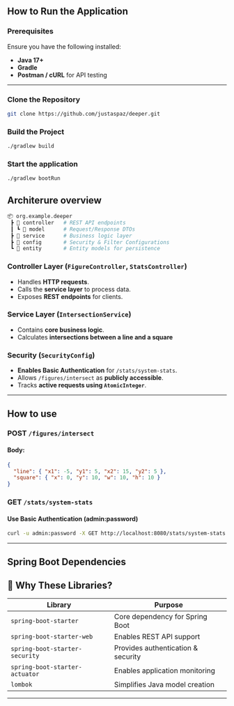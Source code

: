 ## **How to Run the Application**
### **Prerequisites**
Ensure you have the following installed:
- **Java 17+**
- **Gradle**
- **Postman / cURL** for API testing

---

### **Clone the Repository**
```bash
git clone https://github.com/justaspaz/deeper.git
```

### **Build the Project**
```bash
./gradlew build
```
### **Start the application**
```bash
./gradlew bootRun
```

## **Architerure overview**

```bash
📦 org.example.deeper
 ┣ 📂 controller   # REST API endpoints
 ┃ ┗ 📂 model      # Request/Response DTOs
 ┣ 📂 service      # Business logic layer
 ┣ 📂 config       # Security & Filter Configurations
 ┗ 📂 entity       # Entity models for persistence
```
### **Controller Layer (`FigureController`, `StatsController`)**
- Handles **HTTP requests**.
- Calls the **service layer** to process data.
- Exposes **REST endpoints** for clients.


### **Service Layer (`IntersectionService`)**
- Contains **core business logic**.
- Calculates **intersections between a line and a square**

### **Security (`SecurityConfig`)**
- **Enables Basic Authentication** for `/stats/system-stats`.
- Allows `/figures/intersect` as **publicly accessible**.
- Tracks **active requests using `AtomicInteger`**.
---


## **How to use**
### **POST `/figures/intersect`**
#### **Body:**
```json
{
  "line": { "x1": -5, "y1": 5, "x2": 15, "y2": 5 },
  "square": { "x": 0, "y": 10, "w": 10, "h": 10 }
}
```
### **GET `/stats/system-stats`**
#### **Use Basic Authentication (admin:password)**
```bash
curl -u admin:password -X GET http://localhost:8080/stats/system-stats
```
---

## **Spring Boot Dependencies**

## **🚀 Why These Libraries?**
| **Library** | **Purpose** |
|------------|------------|
| `spring-boot-starter` | Core dependency for Spring Boot |
| `spring-boot-starter-web` | Enables REST API support |
| `spring-boot-starter-security` | Provides authentication & security |
| `spring-boot-starter-actuator` | Enables application monitoring |
| `lombok` | Simplifies Java model creation |

---


